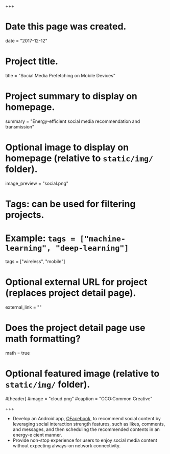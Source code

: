 +++
# Date this page was created.
date = "2017-12-12"

# Project title.
title = "Social Media Prefetching on Mobile Devices"

# Project summary to display on homepage.
summary = "Energy-efficient social media recommendation and transmission"

# Optional image to display on homepage (relative to `static/img/` folder).
image_preview = "social.png"

# Tags: can be used for filtering projects.
# Example: `tags = ["machine-learning", "deep-learning"]`
tags = ["wireless", "mobile"]

# Optional external URL for project (replaces project detail page).
external_link = ""

# Does the project detail page use math formatting?
math = true

# Optional featured image (relative to `static/img/` folder).
#[header]
#image = "cloud.png"
#caption = "CCO:Common Creative"

+++
* Develop an Android app, [OFacebook](http://www.ics.uci.edu/~dsm/oFacebook/), to recommend social content by leveraging social interaction
strength features, such as likes, comments, and messages, and then scheduling the recommended
contents in an energy-e cient manner.
* Provide non-stop experience for users to enjoy social media content without expecting always-on
network connectivity.
